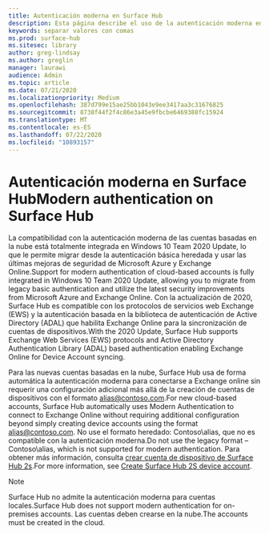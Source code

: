 ```yaml
---
title: Autenticación moderna en Surface Hub
description: Esta página describe el uso de la autenticación moderna en Surface Hub, en contraste con la autenticación básica heredada.
keywords: separar valores con comas
ms.prod: surface-hub
ms.sitesec: library
author: greg-lindsay
ms.author: greglin
manager: laurawi
audience: Admin
ms.topic: article
ms.date: 07/21/2020
ms.localizationpriority: Medium
ms.openlocfilehash: 387d799e15ae25bb1043e9ee3417aa3c31676825
ms.sourcegitcommit: 8738f44f2f4c86e3a45e9fbcbe6469388fc15924
ms.translationtype: MT
ms.contentlocale: es-ES
ms.lasthandoff: 07/22/2020
ms.locfileid: "10893157"
---
```

# <span data-ttu-id="7d4c1-104">Autenticación moderna en Surface Hub</span><span class="sxs-lookup"><span data-stu-id="7d4c1-104">Modern authentication on Surface Hub</span></span>

<span data-ttu-id="7d4c1-105">La compatibilidad con la autenticación moderna de las cuentas basadas en la nube está totalmente integrada en Windows 10 Team 2020 Update, lo que le permite migrar desde la autenticación básica heredada y usar las últimas mejoras de seguridad de Microsoft Azure y Exchange Online.</span><span class="sxs-lookup"><span data-stu-id="7d4c1-105">Support for modern authentication of cloud-based accounts is fully integrated in Windows 10 Team 2020 Update, allowing you to migrate from legacy basic authentication and utilize the latest security improvements from Microsoft Azure and Exchange Online.</span></span> <span data-ttu-id="7d4c1-106">Con la actualización de 2020, Surface Hub es compatible con los protocolos de servicios web Exchange (EWS) y la autenticación basada en la biblioteca de autenticación de Active Directory (ADAL) que habilita Exchange Online para la sincronización de cuentas de dispositivos.</span><span class="sxs-lookup"><span data-stu-id="7d4c1-106">With the 2020 Update, Surface Hub supports Exchange Web Services (EWS) protocols and Active Directory Authentication Library (ADAL) based authentication enabling Exchange Online for Device Account syncing.</span></span>

<span data-ttu-id="7d4c1-107">Para las nuevas cuentas basadas en la nube, Surface Hub usa de forma automática la autenticación moderna para conectarse a Exchange online sin requerir una configuración adicional más allá de la creación de cuentas de dispositivos con el formato [alias@contoso.com](mailto:alias@contoso.com).</span><span class="sxs-lookup"><span data-stu-id="7d4c1-107">For new cloud-based accounts, Surface Hub automatically uses Modern Authentication to connect to Exchange Online without requiring additional configuration beyond simply creating device accounts using the format [alias@contoso.com](mailto:alias@contoso.com).</span></span> <span data-ttu-id="7d4c1-108">No use el formato heredado: Contoso\alias, que no es compatible con la autenticación moderna.</span><span class="sxs-lookup"><span data-stu-id="7d4c1-108">Do not use the legacy format – Contoso\alias, which is not supported for modern authentication.</span></span> <span data-ttu-id="7d4c1-109">Para obtener más información, consulta [crear cuenta de dispositivo de Surface Hub 2s](https://docs.microsoft.com/surface-hub/surface-hub-2s-account).</span><span class="sxs-lookup"><span data-stu-id="7d4c1-109">For more information, see [Create Surface Hub 2S device account](https://docs.microsoft.com/surface-hub/surface-hub-2s-account).</span></span>

> [!NOTE]
> <span data-ttu-id="7d4c1-110">Surface Hub no admite la autenticación moderna para cuentas locales.</span><span class="sxs-lookup"><span data-stu-id="7d4c1-110">Surface Hub does not support modern authentication for on-premises accounts.</span></span> <span data-ttu-id="7d4c1-111">Las cuentas deben crearse en la nube.</span><span class="sxs-lookup"><span data-stu-id="7d4c1-111">The accounts must be created in the cloud.</span></span>

